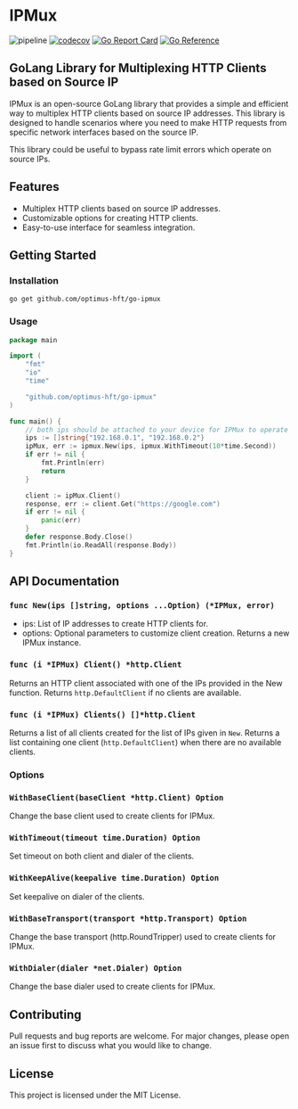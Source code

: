 # IPMux
![pipeline](https://github.com/optimus-hft/go-ipmux/actions/workflows/go-ci.yml/badge.svg)
[![codecov](https://codecov.io/gh/optimus-hft/go-ipmux/branch/main/graph/badge.svg)](#)
[![Go Report Card](https://goreportcard.com/badge/github.com/optimus-hft/go-ipmux)](https://goreportcard.com/report/github.com/optimus-hft/go-ipmux)
[![Go Reference](https://pkg.go.dev/badge/github.com/optimus-hft/go-ipmux.svg)](https://pkg.go.dev/github.com/optimus-hft/go-ipmux)

## GoLang Library for Multiplexing HTTP Clients based on Source IP
IPMux is an open-source GoLang library that provides a simple and efficient way to multiplex HTTP clients based on source IP addresses. This library is designed to handle scenarios where you need to make HTTP requests from specific network interfaces based on the source IP.

This library could be useful to bypass rate limit errors which operate on source IPs.

## Features
+ Multiplex HTTP clients based on source IP addresses.
+ Customizable options for creating HTTP clients.
+ Easy-to-use interface for seamless integration.


## Getting Started
### Installation
```
go get github.com/optimus-hft/go-ipmux
```

### Usage

```go
package main

import (
	"fmt"
	"io"
	"time"

	"github.com/optimus-hft/go-ipmux"
)

func main() {
	// both ips should be attached to your device for IPMux to operate properly
	ips := []string{"192.168.0.1", "192.168.0.2"}
	ipMux, err := ipmux.New(ips, ipmux.WithTimeout(10*time.Second))
	if err != nil {
		fmt.Println(err)
		return
	}

	client := ipMux.Client()
	response, err := client.Get("https://google.com")
	if err != nil {
		panic(err)
	}
	defer response.Body.Close()
	fmt.Println(io.ReadAll(response.Body))
}

```

## API Documentation
### `func New(ips []string, options ...Option) (*IPMux, error)`
+ ips: List of IP addresses to create HTTP clients for.
+ options: Optional parameters to customize client creation.
Returns a new IPMux instance.

### `func (i *IPMux) Client() *http.Client`
Returns an HTTP client associated with one of the IPs provided in the New function. Returns `http.DefaultClient` if no clients are available.

### `func (i *IPMux) Clients() []*http.Client`
Returns a list of all clients created for the list of IPs given in `New`. Returns a list containing one client (`http.DefaultClient`) when there are no available clients.

### Options
### `WithBaseClient(baseClient *http.Client) Option`
Change the base client used to create clients for IPMux.

### `WithTimeout(timeout time.Duration) Option`
Set timeout on both client and dialer of the clients.

### `WithKeepAlive(keepalive time.Duration) Option`
Set keepalive on dialer of the clients.

### `WithBaseTransport(transport *http.Transport) Option`
Change the base transport (http.RoundTripper) used to create clients for IPMux.

### `WithDialer(dialer *net.Dialer) Option`
Change the base dialer used to create clients for IPMux.

## Contributing
Pull requests and bug reports are welcome. For major changes, please open an issue first to discuss what you would like to change.

## License
This project is licensed under the MIT License.
